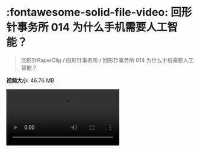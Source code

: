 # :fontawesome-solid-file-video: 回形针事务所 014 为什么手机需要人工智能？

> 回形针PaperClip / 回形针事务所 / 回形针事务所 014 为什么手机需要人工智能？

**视频大小**: 46.76 MB

<div class="video"><video src="https://file.hsyhx.top/archive/回形针PaperClip/回形针事务所/回形针事务所 014 为什么手机需要人工智能？.mp4" controls preload>🤔 您的浏览器不支持 video 标签</video></div>